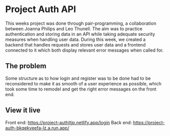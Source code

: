 # Project Auth API

This weeks project was done through pair-programming, a collaboration between Joanna Philips and Leo Thunell. The aim was to practice authentication and storing data in an API while taking adequate security measures when handling user data. During this week, we created a backend that handles requests and stores user data and a frontend connected to it which both display relevant error messages when called for.

## The problem

Some structure as to how login and register was to be done had to be reconsidered to make it as smooth of a user experience as possible, which took some time to remodel and get the right error messages on the front end.

## View it live

Front end: https://project-authltjp.netlify.app/login
Back end: https://project-auth-bkqekveefa-lz.a.run.app/